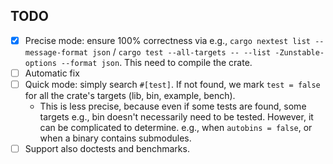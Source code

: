 ## TODO

- [x] Precise mode: ensure 100% correctness via e.g., `cargo nextest list --message-format json` / `cargo test --all-targets -- --list -Zunstable-options --format json`. This need to compile the crate.
- [ ] Automatic fix
- [ ] Quick mode: simply search `#[test]`. If not found, we mark `test = false` for all the crate's targets (lib, bin, example, bench).
    - This is less precise, because even if some tests are found, some targets e.g., bin doesn't necessarily need to be tested. However, it can be complicated to determine. e.g., when `autobins = false`, or when a binary contains submodules.
- [ ] Support also doctests and benchmarks.
